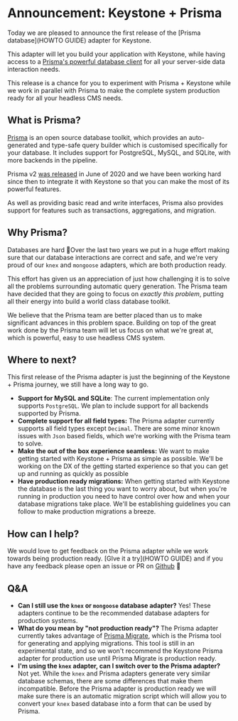 <!--[meta]
section: blog
title: Keystone + Prisma
date: 2020-09-28
author: Tim Leslie
order: 0.4
[meta]-->

# Announcement: Keystone + Prisma

Today we are pleased to announce the first release of the [Prisma database]\(HOWTO GUIDE) adapter for Keystone.

This adapter will let you build your application with Keystone, while having access to a [Prisma's powerful database client](https://www.prisma.io/docs/reference/tools-and-interfaces/prisma-client) for all your server-side data interaction needs.

This release is a chance for you to experiment with Prisma + Keystone while we work in parallel with Prisma to make the complete system production ready for all your headless CMS needs.

## What is Prisma?

[Prisma](http://prisma.io) is an open source database toolkit, which provides an auto-generated and type-safe query builder which is customised specifically for your database. It includes support for PostgreSQL, MySQL, and SQLite, with more backends in the pipeline.

Prisma v2 [was released](https://www.prisma.io/blog/announcing-prisma-2-n0v98rzc8br1/) in June of 2020 and we have been working hard since then to integrate it with Keystone so that you can make the most of its powerful features.

As well as providing basic read and write interfaces, Prisma also provides support for features such as transactions, aggregations, and migration.

## Why Prisma?

Databases are hard 🤷Over the last two years we put in a huge effort making sure that our database interactions are correct and safe, and we're very proud of our `knex` and `mongoose` adapters, which are both production ready.

This effort has given us an appreciation of just how challenging it is to solve all the problems surrounding automatic query generation. The Prisma team have decided that they are going to focus on _exactly this problem_, putting all their energy into build a world class database toolkit.

We believe that the Prisma team are better placed than us to make significant advances in this problem space. Building on top of the great work done by the Prisma team will let us focus on what we're great at, which is powerful, easy to use headless CMS system.

## Where to next?

This first release of the Prisma adapter is just the beginning of the Keystone + Prisma journey, we still have a long way to go.

- **Support for MySQL and SQLite**: The current implementation only supports `PostgreSQL`. We plan to include support for all backends supported by Prisma.
- **Complete support for all field types:** The Prisma adapter currently supports all field types except `Decimal`. There are some minor known issues with `Json` based fields, which we're working with the Prisma team to solve.
- **Make the out of the box experience seamless:** We want to make getting started with Keystone + Prisma as simple as possible. We'll be working on the DX of the getting started experience so that you can get up and running as quickly as possible
- **Have production ready migrations:** When getting started with Keystone the database is the last thing you want to worry about, but when you're running in production you need to have control over how and when your database migrations take place. We'll be establishing guidelines you can follow to make production migrations a breeze.

## How can I help?

We would love to get feedback on the Prisma adapter while we work towards being production ready. [GIve it a try]\(HOWTO GUIDE) and if you have any feedback please open an issue or PR on [Github](<>) 🙏

## Q&A

- **Can I still use the `knex` or `mongoose` database adapter?**
  Yes! These adapters continue to be the recommended database adapters for production systems.
- **What do you mean by "not production ready"?**
  The Prisma adapter currently takes advantage of [Prisma Migrate](https://www.prisma.io/docs/reference/tools-and-interfaces/prisma-migrate), which is the Prisma tool for generating and applying migrations. This tool is still in an experimental state, and so we won't recommend the Keystone Prisma adapter for production use until Prisma Migrate is production ready.
- **I'm using the `knex` adapter, can I switch over to the Prisma adapter?** Not yet. While the `knex` and Prisma adapters generate very similar database schemas, there are some differences that make them incompatible. Before the Prisma adapter is production ready we will make sure there is an automatic migration script which will allow you to convert your `knex` based database into a form that can be used by Prisma.
